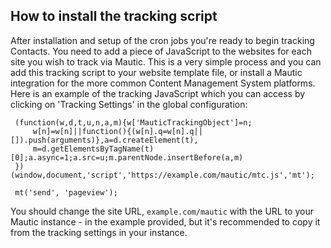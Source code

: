 ## How to install the tracking script

After installation and setup of the cron jobs you're ready to begin tracking Contacts. You need to add a piece of JavaScript to the websites for each site you wish
to track via Mautic. This is a very simple process and you can add this tracking script to your website template file,
or install a Mautic integration for the more common Content Management System platforms. Here is an example of the tracking JavaScript which you can access by clicking on 'Tracking Settings' in the global configuration:

   ```
    (function(w,d,t,u,n,a,m){w['MauticTrackingObject']=n;
        w[n]=w[n]||function(){(w[n].q=w[n].q||[]).push(arguments)},a=d.createElement(t),
        m=d.getElementsByTagName(t)[0];a.async=1;a.src=u;m.parentNode.insertBefore(a,m)
    })(window,document,'script','https://example.com/mautic/mtc.js','mt');

    mt('send', 'pageview');
   ```
   You should change the site URL,  `example.com/mautic` with the URL to your Mautic instance - in the  example provided, but it's recommended to copy
   it from the tracking settings in your instance.
  
